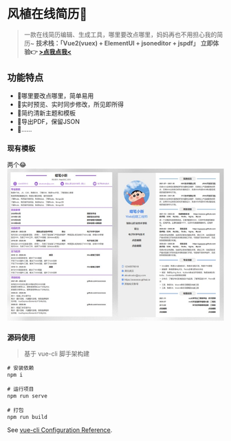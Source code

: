 # 风植在线简历🧩
> 一款在线简历编辑、生成工具，哪里要改点哪里，妈妈再也不用担心我的简历~
> **技术栈：「Vue2(vuex) + ElementUI + jsoneditor + jspdf」**
> **立即体验👉 [>点我点我<](https://elmmmm.github.io/fengzhi-resume/)**
## 功能特点
- 🎯哪里要改点哪里，简单易用
- 📐实时预览、实时同步修改，所见即所得
- 🎨简约清新主题和模板
- 🧶导出PDF，保留JSON
- 🎏......

### 现有模板
两个😂
![image](./src/assets/img/cvImg.jpg)

### 源码使用
>基于 vue-cli 脚手架构建
```
# 安装依赖
npm i

# 运行项目
npm run serve

# 打包
npm run build
```
See [vue-cli Configuration Reference](https://cli.vuejs.org/config/).
